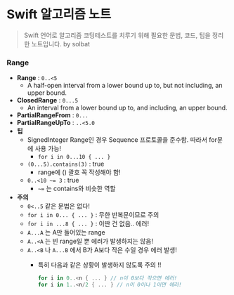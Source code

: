 # Swift 알고리즘 노트

> Swift 언어로 알고리즘 코딩테스트를 치루기 위해 필요한 문법, 코드, 팁을 정리한 노트입니다.
by solbat
> 

### Range

- **Range** : `0..<5`
    - A half-open interval from a lower bound up to, but not including, an upper bound.
- **ClosedRange** : `0...5`
    - An interval from a lower bound up to, and including, an upper bound.
- **PartialRangeFrom** : `0...`
- **PartialRangeUpTo** : `..<5.0`
- **팁**
    - SignedInteger Range인 경우 Sequence 프로토콜을 준수함. 따라서 for문에 사용 가능!
        - `for i in 0...10 { ... }`
    - `(0...5).contains(3)` : true
        - range에 () 괄호 꼭 작성해야 함!
    - `0..<10 ~= 3` : true
        - `~=` 는 contains와 비슷한 역할
- **주의**
    - `0<..5` 같은 문법은 없다!
    - `for i in 0... { ... }` : 무한 반복문이므로 주의
    - `for i in ...8 { ... }` : 이딴 건 없음.. 에러!
    - `A...A` 는 A만 들어있는 range
    - `A..<A` 는 빈 range일 뿐 에러가 발생하지는 않음!
    - `A..<B` 나 `A...B` 에서 B가 A보다 작은 수일 경우 에러 발생!
        - 특히 다음과 같은 상황이 발생하지 않도록 주의 ‼
            
            ```swift
            for i in 0..<n { ... } // n이 0보다 작으면 에러!
            for i in 1..<n/2 { ... } // n이 0이나 1이면 에러!
            ```
